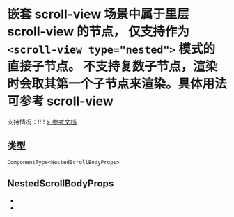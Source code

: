 # 嵌套 scroll-view 场景中属于里层 scroll-view 的节点， 仅支持作为 `<scroll-view type="nested">` 模式的直接子节点。 不支持复数子节点，渲染时会取其第一个子节点来渲染。具体用法可参考 scroll-view
支持情况：!!!!
[> 参考文档
](https://developers.weixin.qq.com/miniprogram/dev/component/nested-scroll-body.html)
## 类型[​](nested-scroll-body.html#类型)
```tsx
ComponentType<NestedScrollBodyProps>
```

## NestedScrollBodyProps[​](nested-scroll-body.html#nestedscrollbodyprops)

- 
-
